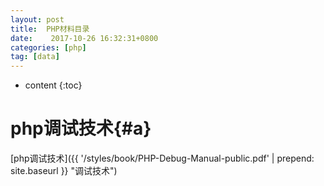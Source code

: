 ```yaml
---
layout: post
title:  PHP材料目录
date:    2017-10-26 16:32:31+0800
categories: [php] 
tag: [data] 
---
```

* content
{:toc}

php调试技术{#a}
===============
[php调试技术]({{ '/styles/book/PHP-Debug-Manual-public.pdf' | prepend: site.baseurl  }} "调试技术")

